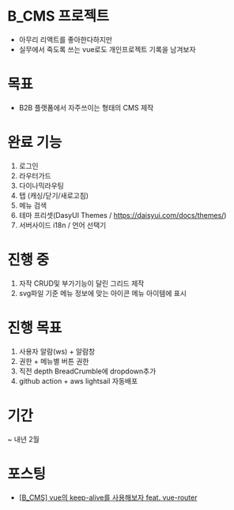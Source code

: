 # B_CMS 프로젝트
- 아무리 리액트를 좋아한다하지만 
- 실무에서 죽도록 쓰는 vue로도 개인프로젝트 기록을 남겨보자

# 목표
- B2B 플랫폼에서 자주쓰이는 형태의 CMS 제작

# 완료 기능
1. 로그인
2. 라우터가드
3. 다이나믹라우팅
4. 탭 (캐싱/닫기/새로고침)
5. 메뉴 검색
6. 테마 프리셋(DasyUI Themes / https://daisyui.com/docs/themes/)
7. 서버사이드 i18n / 언어 선택기
   

# 진행 중
1. 자작 CRUD및 부가기능이 달린 그리드 제작
2. svg파일 기준 메뉴 정보에 맞는 아이콘 메뉴 아이템에 표시

# 진행 목표
1. 사용자 알람(ws) + 알람창
2. 권한 + 메뉴별 버튼 권한
3. 직전 depth BreadCrumble에 dropdown추가
4. github action + aws lightsail 자동배포

# 기간
~ 내년 2월

# 포스팅
- [[B_CMS] vue의 keep-alive를 사용해보자 feat. vue-router](https://hbyun.tistory.com/255)
